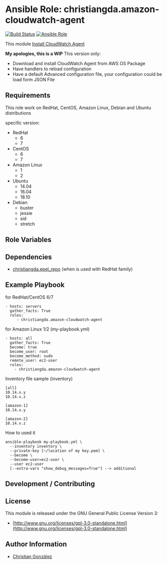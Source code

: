 Ansible Role: christiangda.amazon-cloudwatch-agent
=========
[![Build Status](https://travis-ci.org/christiangda/ansible-role-amazon-cloudwatch-agent.svg?branch=master)](https://travis-ci.org/christiangda/ansible-role-amazon-cloudwatch-agent)
[![Ansible Role](https://img.shields.io/ansible/role/35159.svg)](https://galaxy.ansible.com/christiangda/amazon-cloudwatch-agent)

This module [Install CloudWatch Agent](https://docs.aws.amazon.com/AmazonCloudWatch/latest/monitoring/install-CloudWatch-Agent-on-first-instance.html)

**My apologies, this is a WIP**
This version only:
* Download and install CloudWatch Agent from AWS OS Package
* Have handlers to reload configuration
* Have a default Advanced configuration file, your configuration could be load form JSON File

Requirements
------------

This role work on RedHat, CentOS, Amazon Linux, Debian and Ubuntu distributions

specific version:
* RedHat
  * 6
  * 7
* CentOS
  * 6
  * 7
* Amazon Linux
  * 1
  * 2
* Ubuntu
  * 14.04
  * 16.04
  * 18.10
* Debian
  * buster
  * jessie
  * sid
  * stretch

Role Variables
--------------


Dependencies
------------

* [christiangda.epel_repo](https://galaxy.ansible.com/christiangda/epel_repo) (when is used with RedHat family)

Example Playbook
----------------

for RedHat/CentOS 6/7

    - hosts: servers
      gather_facts: True
      roles:
         - christiangda.amazon-cloudwatch-agent

for Amazon Linux 1/2 (my-playbook.yml)

    - hosts: all
      gather_facts: True
      become: true
      become_user: root
      become_method: sudo
      remote_user: ec2-user
      roles:
        - christiangda.amazon-cloudwatch-agent

Inventory file sample (inventory)

    [all]
    10.14.x.y
    10.14.v.z

    [amazon-1]
    10.14.x.y

    [amazon-2]
    10.14.v.z

How to used it

    ansible-playbook my-playbook.yml \
      --inventory inventory \
      --private-key [~/location of my key.pem] \
      --become \
      --become-user=ec2-user \
      --user ec2-user
      [--extra-vars "show_debug_messages=True"] --> additional

Development / Contributing
--------------------------


License
-------

This module is released under the GNU General Public License Version 3:

* [http://www.gnu.org/licenses/gpl-3.0-standalone.html](http://www.gnu.org/licenses/gpl-3.0-standalone.html)

Author Information
------------------

* [Christian González](https://github.com/christiangda)

